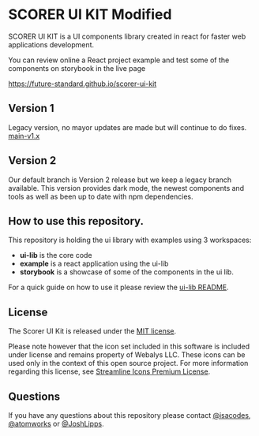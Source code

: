 # SCORER UI KIT Modified

SCORER UI KIT is a UI components library created in react for faster web applications development.

You can review online a React project example and test some of the components on storybook in the live page

https://future-standard.github.io/scorer-ui-kit


## Version 1
  Legacy version, no mayor updates are made but will continue to do fixes.
  [main-v1.x](https://github.com/future-standard/scorer-ui-kit/tree/main-v1.x)

## Version 2

  Our default branch is Version 2 release but we keep a legacy branch available.
  This version provides dark mode, the newest components and tools as well as been up to date with npm dependencies.

## How to use this repository.

  This repository is holding the ui library with examples using 3 workspaces:

  - **ui-lib** is the core code
  - **example** is a react application using the ui-lib
  - **storybook** is a showcase of some of the components in the ui lib.

  For a quick guide on how to use it please review the [ui-lib README](packages/ui-lib/README.md).

## License

The Scorer UI Kit is released under the [MIT license](LICENSE.md).

Please note however that the icon set included in this software is included under license and remains property of Webalys LLC. These icons can be used only in the context of this open source project. For more information regarding this license, see [Streamline Icons Premium License](https://help.streamlineicons.com/license-premium).

## Questions

  If you have any questions about this repository please contact [@isacodes](https://github.com/isacoder), [@atomworks](https://github.com/atomworks) or [@JoshLipps](https://github.com/JoshLipps).
